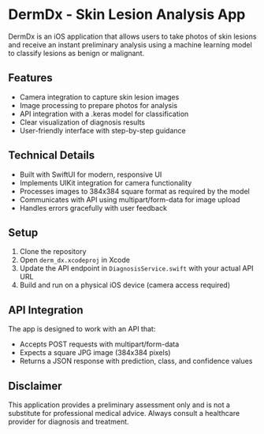 # DermDx - Skin Lesion Analysis App

DermDx is an iOS application that allows users to take photos of skin lesions and receive an instant preliminary analysis using a machine learning model to classify lesions as benign or malignant.

## Features

- Camera integration to capture skin lesion images
- Image processing to prepare photos for analysis
- API integration with a .keras model for classification
- Clear visualization of diagnosis results
- User-friendly interface with step-by-step guidance

## Technical Details

- Built with SwiftUI for modern, responsive UI
- Implements UIKit integration for camera functionality
- Processes images to 384x384 square format as required by the model
- Communicates with API using multipart/form-data for image upload
- Handles errors gracefully with user feedback

## Setup

1. Clone the repository
2. Open `derm_dx.xcodeproj` in Xcode
3. Update the API endpoint in `DiagnosisService.swift` with your actual API URL
4. Build and run on a physical iOS device (camera access required)

## API Integration

The app is designed to work with an API that:
- Accepts POST requests with multipart/form-data
- Expects a square JPG image (384x384 pixels)
- Returns a JSON response with prediction, class, and confidence values

## Disclaimer

This application provides a preliminary assessment only and is not a substitute for professional medical advice. Always consult a healthcare provider for diagnosis and treatment.